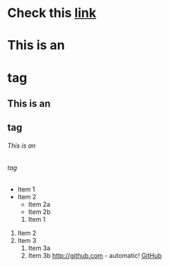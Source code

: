 # Check this [link](https://guides.github.com/features/mastering-markdown/)
# This is an <h1> tag
## This is an <h2> tag
###### This is an <h6> tag
* Item 1
* Item 2
  * Item 2a
  * Item 2b
  1. Item 1
1. Item 2
2. Item 3
   1. Item 3a
   1. Item 3b
   http://github.com - automatic!
[GitHub](http://github.com)
